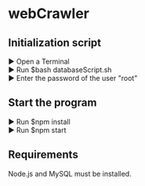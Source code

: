 # webCrawler

## Initialization script
▶ Open a Terminal  
▶ Run $bash databaseScript.sh  
▶ Enter the password of the user "root"

## Start the program
▶ Run $npm install  
▶ Run $npm start

## Requirements
Node.js and MySQL must be installed.